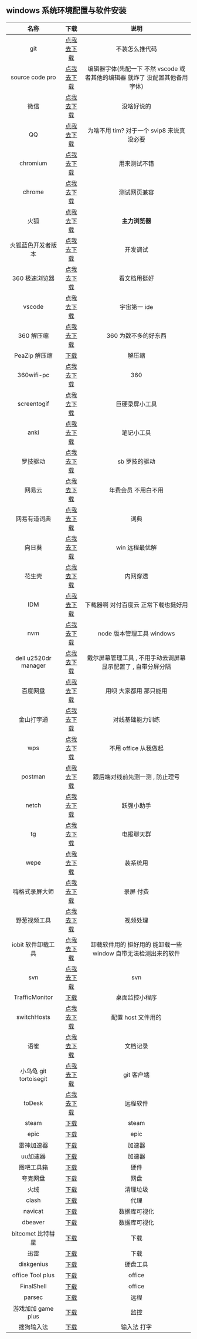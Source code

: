 ## windows 系统环境配置与软件安装

|          名称          |              下载              |                                    说明                                     |
| :--------------------: | :----------------------------: | :-------------------------------------------------------------------------: |
|          git           |       [点我去下载][git]        |                               不装怎么推代码                                |
|    source code pro     |  [点我去下载][sourcecodepro]   | 编辑器字体(先配一下 不然 vscode 或者其他的编辑器 就炸了 没配置其他备用字体) |
|          微信          |    [点我去下载][wxdownurl]     |                                 没啥好说的                                  |
|           QQ           |    [点我去下载][qqdownurl]     |                  为啥不用 tim? 对于一个 svip8 来说真没必要                  |
|        chromium        | [点我去下载][chromiumdownurl]  |                                用来测试不错                                 |
|         chrome         |  [点我去下载][chromedownurl]   |                                测试网页兼容                                 |
|          火狐          |  [点我去下载][firefoxdownurl]  |                               **主力浏览器**                                |
|   火狐蓝色开发者版本   | [点我去下载][firefoxdeveloper] |                                  开发调试                                   |
|     360 极速浏览器     |   [点我去下载][360download]    |                                看文档用挺好                                 |
|         vscode         |      [点我去下载][vscode]      |                                宇宙第一 ide                                 |
|       360 解压缩       |   [点我去下载][360jieyasuo]    |                            360 为数不多的好东西                             |
|       PeaZip 解压缩       |   [下载](https://peazip.github.io/index.html)    |          解压缩                             |
|       360wifi-pc       |   [点我去下载](https://wifi.360.cn/easy/pc)    |                            360                      |
|      screentogif       |   [点我去下载][screentogif]    |                               巨硬录屏小工具                                |
|          anki          |       [点我去下载][anki]       |                                 笔记小工具                                  |
|        罗技驱动        |       [点我去下载][logi]       |                                sb 罗技的驱动                                |
|         网易云         |    [点我去下载][wangyiyun]     |                             年费会员 不用白不用                             |
|      网易有道词典      | [点我去下载][wangyiyoudaoyun]  |                                    词典                                     |
|         向日葵         |    [点我去下载][xiangrikui]    |                               win 远程最优解                                |
|         花生壳         |    [点我去下载][huashengke]    |                                  内网穿透                                   |
|          IDM           |       [点我去下载][idm]        |                    下载器啊 对付百度云 正常下载也挺好用                     |
|          nvm           |       [点我去下载][nvm]        |                          node 版本管理工具 windows                          |
|  dell u2520dr manager  |    [点我去下载][dellscreen]    |        戴尔屏幕管理工具 , 不用手动去调屏幕显示配置了 , 自带分屏分隔         |
|        百度网盘        |  [点我去下载][baidudownload]   |                           用呗 大家都用 那只能用                            |
|       金山打字通       |   [点我去下载][jinshandazi]    |                              对线基础能力训练                               |
|          wps           |       [点我去下载][wps]        |                            不用 office 从我做起                             |
|        postman         |     [点我去下载][postman]      |                       跟后端对线前先测一测 , 防止理亏                       |
|         netch          |      [点我去下载][netch]       |                                 跃强小助手                                  |
|           tg           |     [点我去下载][telegram]     |                                 电报聊天群                                  |
|          wepe          |       [点我去下载][wepe]       |                                  装系统用                                   |
|     嗨格式录屏大师     |    [点我去下载][screenmp4]     |                                  录屏 付费                                  |
|     野葱视频工具     |    [点我去下载](https://shipin.yecong.com)     |                                  视频处理                                 |
|   iobit 软件卸载工具   |      [点我去下载][iobit]       |       卸载软件用的 挺好用的 能卸载一些 window 自带无法检测出来的软件        |
|          svn           |       [点我去下载][svn]        |                                     svn                                     |
|     TrafficMonitor     |      [下载](https://github.com/zhongyang219/TrafficMonitor)     |                桌面监控小程序                 |
|      switchHosts       |    [点我去下载][switchhost]    |                             配置 host 文件用的                              |
|          语雀          |     [点我去下载][yuqueurl]     |                                  文档记录                                   |
| 小乌龟 git tortoisegit |  [点我去下载][tortoisegiturl]  |                                 git 客户端                                  |
|toDesk|[点我去下载][todeskurl]|远程软件|
|steam|[下载](https://store.steampowered.com/)|steam |
|epic|[下载](https://www.epicgames.com/site/zh-CN/home?lang=zh-CN)|epic|
|雷神加速器|[下载](https://www.leigod.com/)|加速器|
|uu加速器|[下载](https://uu.163.com/)|加速器|
|图吧工具箱|[下载](http://www.tbtool.cn/)|硬件|
|夸克网盘|[下载](https://pan.quark.cn/list#/list/all)|网盘|
|火绒|[下载](https://www.huorong.cn/)|清理垃圾|
|clash|[下载](https://github.com/Fndroid/clash_for_windows_pkg/)| 代理 |
|navicat|[下载](https://www.navicat.com.cn/)| 数据库可视化 |
|dbeaver|[下载](https://dbeaver.io/)| 数据库可视化 |
|bitcomet 比特彗星 |[下载](https://www.bitcomet.com/cn)| 下载 |
| 迅雷 |[下载](https://www.xunlei.com/)| 下载 |
| diskgenius |[下载](https://www.diskgenius.cn/download.php)| 硬盘工具 |
| office Tool plus |[下载](https://otp.landian.vip/zh-cn/)| office|
| FinalShell |[下载](http://www.hostbuf.com/?install_fs)| office|
| parsec |[下载](https://parsec.app/downloads)| 远程|
| 游戏加加 game plus |[下载](https://gamepp.com/)| 监控 |
| 搜狗输入法 |[下载](https://pinyin.sogou.com/windows/?r=mac&t=pinyin)| 输入法 打字 |



[wxdownurl]: https://weixin.qq.com/
[qqdownurl]: https://im.qq.com/index
[chromiumdownurl]: https://download-chromium.appspot.com/
[chromedownurl]: https://www.google.cn/chrome/
[firefoxdownurl]: http://www.firefox.com.cn/
[firefoxdeveloper]: https://www.mozilla.org/zh-CN/firefox/developer/
[screentogif]: https://www.screentogif.com/
[anki]: https://apps.ankiweb.net/
[logi]: https://support.logi.com/hc/zh-cn/articles/360025298133
[wangyiyun]: https://music.163.com/
[xiangrikui]: https://sunlogin.oray.com/
[sourcecodepro]: https://github.com/adobe-fonts/source-code-pro
[idm]: https://www.mairuan.com/
[360download]: https://browser.360.cn/ee/
[huashengke]: https://hsk.oray.com/
[nvm]: https://github.com/coreybutler/nvm-windows
[dellscreen]: https://www.delldisplaymanager.com/
[baidudownload]: http://pan.baidu.com/download
[jinshandazi]: http://www.51dzt.com/
[wps]: https://www.wps.cn/
[postman]: https://www.postman.com/
[screenmp4]: https://www.luping.com/
[netch]: https://github.com/netchx/netch
[telegram]: https://telegram.org/
[vscode]: https://code.visualstudio.com/
[360jieyasuo]: https://yasuo.360.cn/
[git]: https://gitforwindows.org/
[wepe]: https://www.wepe.com.cn/
[iobit]: https://www.iobit.com/en/advanceduninstaller.php
[svn]: https://tortoisesvn.net/
[switchhost]: https://github.com/oldj/SwitchHosts
[yuqueurl]: https://www.yuque.com/dashboard
[wangyiyoudaoyun]: https://cidian.youdao.com/#/
[tortoisegiturl]: https://tortoisegit.org/
[todeskurl]: https://www.todesk.com/
